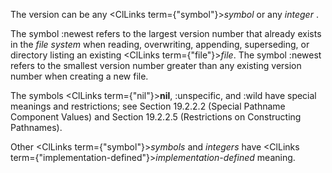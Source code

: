  The version can be any <ClLinks  term={"symbol"}><i>symbol</i></ClLinks> or any *integer* . 



The symbol :newest refers to the largest version number that already exists in the *file system* when reading, overwriting, appending, superseding, or directory listing an existing <ClLinks  term={"file"}><i>file</i></ClLinks>. The symbol :newest refers to the smallest version number greater than any existing version number when creating a new file. 



The symbols <ClLinks  term={"nil"}><b>nil</b></ClLinks>, :unspecific, and :wild have special meanings and restrictions; see Section 19.2.2.2 (Special Pathname Component Values) and Section 19.2.2.5 (Restrictions on Constructing Pathnames). 



Other <ClLinks  term={"symbol"}><i>symbols</i></ClLinks> and *integers* have <ClLinks  term={"implementation-defined"}><i>implementation-defined</i></ClLinks> meaning. 



